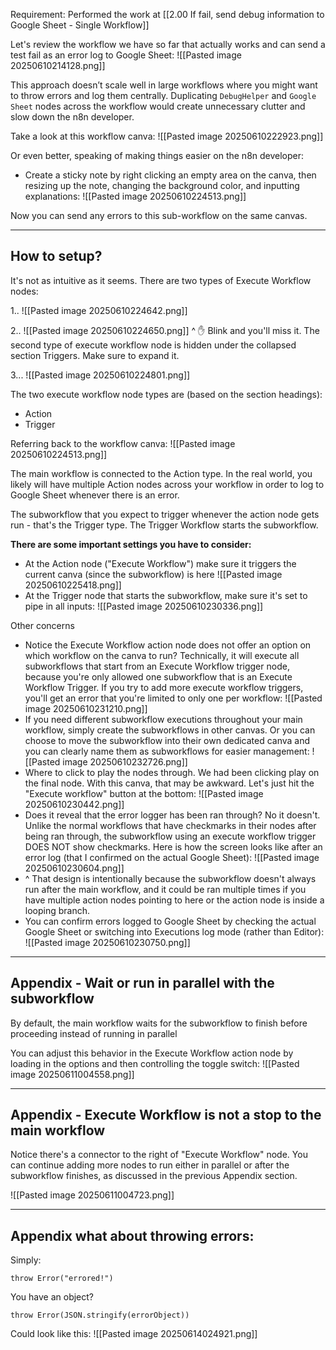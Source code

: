 Requirement: Performed the work at [[2.00 If fail, send debug information to Google Sheet - Single Workflow]]

Let's review the workflow we have so far that actually works and can send a test fail as an error log to Google Sheet:
![[Pasted image 20250610214128.png]]

This approach doesn’t scale well in large workflows where you might want to throw errors and log them centrally. Duplicating `DebugHelper` and `Google Sheet` nodes across the workflow would create unnecessary clutter and slow down the n8n developer.

Take a look at this workflow canva:
![[Pasted image 20250610222923.png]]

Or even better, speaking of making things easier on the n8n developer:
- Create a sticky note by right clicking an empty area on the canva, then resizing up the note, changing the background color, and inputting explanations:
![[Pasted image 20250610224513.png]]


Now you can send any errors to this sub-workflow on the same canvas.

---

## How to setup?

It's not as intuitive as it seems. There are two types of Execute Workflow nodes:

1.. 
![[Pasted image 20250610224642.png]]

2..
![[Pasted image 20250610224650.png]]
^ ✋ Blink and you'll miss it. The second type of execute workflow node is hidden under the collapsed section Triggers. Make sure to expand it.

3...
![[Pasted image 20250610224801.png]]


The two execute workflow node types are (based on the section headings):
- Action
- Trigger

Referring back to the workflow canva:
![[Pasted image 20250610224513.png]]

The main workflow is connected to the Action type. In the real world, you likely will have multiple Action nodes across your workflow in order to log to Google Sheet whenever there is an error.

The subworkflow that you expect to trigger whenever the action node gets run - that's the Trigger type. The Trigger Workflow starts the subworkflow.


**There are some important settings you have to consider:**
- At the Action node ("Execute Workflow") make sure it triggers the current canva (since the subworkflow) is here
  ![[Pasted image 20250610225418.png]]
- At the Trigger node that starts the subworkflow, make sure it's set to pipe in all inputs:
  ![[Pasted image 20250610230336.png]]

Other concerns
- Notice the Execute Workflow action node does not offer an option on which workflow on the canva to run? Technically, it will execute all subworkflows that start from an Execute Workflow trigger node, because you're only allowed one subworkflow that is an Execute Workflow Trigger. If you try to add more execute workflow triggers, you'll get an error that you're limited to only one per workflow:
  ![[Pasted image 20250610231210.png]]
- If you need different subworkflow executions throughout your main workflow, simply create the subworkflows in other canvas. Or you can choose to move the subworkflow into their own dedicated canva and you can clearly name them as subworkflows for easier management:
  ![[Pasted image 20250610232726.png]]
- Where to click to play the nodes through. We had been clicking play on the final node. With this canva, that may be awkward. Let's just hit the "Execute workflow" button at the bottom:
  ![[Pasted image 20250610230442.png]]
- Does it reveal that the error logger has been ran through?
  No it doesn't. Unlike the normal workflows that have checkmarks in their nodes after being ran through, the subworkflow using an execute workflow trigger DOES NOT show checkmarks. Here is how the screen looks like after an error log (that I confirmed on the actual Google Sheet):
  ![[Pasted image 20250610230604.png]]
- ^ That design is intentionally because the subworkflow doesn't always run after the main workflow, and it could be ran multiple times if you have multiple action nodes pointing to here or the action node is inside a looping branch.
- You can confirm errors logged to Google Sheet by checking the actual Google Sheet or switching into Executions log mode (rather than Editor):
  ![[Pasted image 20250610230750.png]]



---

## Appendix - Wait or run in parallel with the subworkflow

By default, the main workflow waits for the subworkflow to finish before proceeding instead of running in parallel

You can adjust this behavior in the Execute Workflow action node by loading in the options and then controlling the toggle switch:
![[Pasted image 20250611004558.png]]


---

## Appendix - Execute Workflow is not a stop to the main workflow

Notice there's a connector to the right of "Execute Workflow" node. You can continue adding more nodes to run either in parallel or after the subworkflow finishes, as discussed in the previous Appendix section.

![[Pasted image 20250611004723.png]]


---

## Appendix what about throwing errors:

Simply:
```
throw Error("errored!")
```

You have an object?
```
throw Error(JSON.stringify(errorObject))
```

Could look like this:
![[Pasted image 20250614024921.png]]